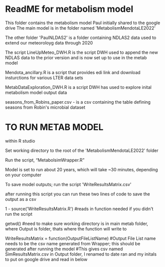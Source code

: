 # ReadME for metabolism model

This folder contains the metabolism model Paul initially shared to the google drive
The main model is in the folder named 'MetabolismMendotaLE2022'

The other folder 'PaulNLDAS2' is a folder containing NDLAS2 data used to extend our meteoroloyg data through 2020

The script LineUpMeteo_DWH.R is the script DWH used to append the new NDLAS data to the prior version and is now set up to use in the metab model

Mendota_ancillary.R is a script that provides edi link and download insturctions for various LTER data sets

MetabDataExploration_DWH.R is a script DWH has used to explore inital metabolism model output data

seasons_from_Robins_paper.csv - is a csv containing the table defining seasons from Robin's microbial dataset 


# TO RUN METAB MODEL
within R studio 

Set working directory to the root of the 'MetabolismMendotaLE2022' folder

Run the script, “MetabolsimWrapper.R”

Model is set to run about 20 years, which will take ~30 minutes, depending on your computer

To save model outputs; run the script 'WriteResultsMatrix.csv'

after running this script you can run these two lines of code to save the output as a csv 

1 - source('WriteResultsMatrix.R') #reads in function needed if you didn't run the script 

getwd()  #need to make sure working directory is in main metab folder, where Output is folder, thats where the function will write to

WriteResultsMatrix = function(OutputFileListName) #Output File List name needs to be the csv name generated from Wrapper; this should be generated after running the model 
#This gives csv named SimResultsMatrix.csv in Output folder, I renamed to date ran and my initals to put on google drive and read in below 
